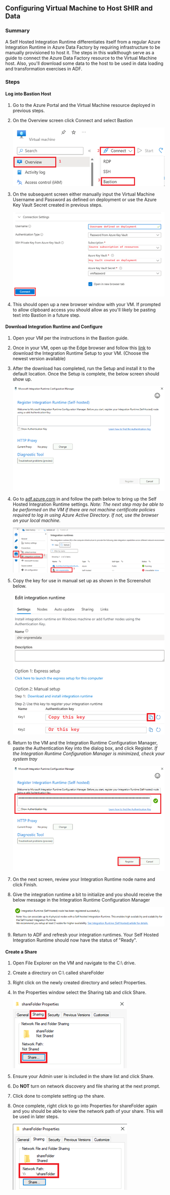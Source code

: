 ## Configuring Virtual Machine to Host SHIR and Data
### Summary
A Self Hosted Integration Runtime differentiates itself from a regular Azure Integration Runtime in Azure Data Factory by requiring infrastructure to be manually provisioned to host it. The steps in this walkthough serve as a guide to connect the Azure Data Factory resource to the Virtual Machine host. Also, you'll download some data to the host to be used in data loading and transformation exercises in ADF.
    
###  Steps
#### Log into Bastion Host
1)  Go to the Azure Portal and the Virtual Machine resource deployed in previous steps.
2)  On the Overview screen click Connect and select Bastion

      ![](./images/vmSetup01.png)
3) On the subsequent screen either manually input the Virtual Machine Username and Password as defined on deployment or use the Azure Key Vault Secret created in previous steps.


      ![](./images/vmSetup02.png)
4) This should open up a new browser window with your VM. If prompted to allow clipboard access you should allow as you'll likely be pasting text into Bastion in a future step.

#### Download Integration Runtime and Configure 
1) Open your VM per the instructions in the Bastion guide. 
2) Once in your VM, open up the Edge browser and follow this [link](https://www.microsoft.com/en-us/download/details.aspx?id=39717) to download the Integration Runtime Setup to your VM. (Choose the newest version available)
3) After the download has completed, run the Setup and install it to the default location. Once the Setup is complete, the below screen should show up.

      ![](./images/shirSetup01.png)

4) Go to [adf.azure.com](adf.azure.com) in and follow the path below to bring up the Self Hosted Integration Runtime settings. *Note: The next step may be able to be performed on the VM if there are not machine certificate policies required to log in using Azure Active Directory. If not, use the browser on your local machine.*

      ![](./images/shirSetup02.png)

5) Copy the key for use in manual set up as shown in the Screenshot below.

      ![](./images/shirSetup03.png)

6) Return to the VM and the Integration Runtime Configuration Manager, paste the Authentication Key into the dialog box, and click Register. *If the Integration Runtime Configuration Manager is minimized, check your system tray*

      ![](./images/shirSetup04.png)

7) On the next screen, review your Integration Runtime node name and click Finish.
8) Give the integration runtime a bit to initialize and you should receive the below message in the Integration Runtime Configuration Manager

      ![](./images/shirSetup05.png)

9) Return to ADF and refresh your integration runtimes. Your Self Hosted Integration Runtime should now have the status of "Ready".

#### Create a Share
1) Open File Explorer on the VM and navigate to the C:\ drive.
2) Create a directory on C:\ called shareFolder
3) Right click on the newly created directory and select Properties.
4) In the Properties window select the Sharing tab and click Share.

      ![](./images/shareSetup01.png)

5) Ensure your Admin user is included in the share list and click Share.
6) Do **NOT** turn on network discovery and file sharing at the next prompt.
7) Click done to complete setting up the share.
8) Once complete, right click to go into Properties for shareFolder again and you should be able to view the network path of your share. This will be used in later steps.

      ![](./images/shareSetup02.png)
<!-- 
1. Download Sample Files
2. Install IR
3. Set up shared folder and put files in it -->